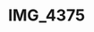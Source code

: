 ---
pid: '154'
layout: photos
title: IMG_4375
filename: IMG_4482.jpg
caption: 
previous_pid: '153'
next_pid: '155'
permalink: "/photos/154.html"
---
